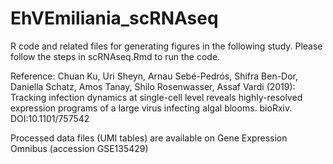 # EhVEmiliania_scRNAseq

R code and related files for generating figures in the following study. Please follow the steps in scRNAseq.Rmd to run the code.

Reference: Chuan Ku, Uri Sheyn, Arnau Sebé-Pedrós, Shifra Ben-Dor, Daniella Schatz, Amos Tanay, Shilo Rosenwasser, Assaf Vardi (2019): Tracking infection dynamics at single-cell level reveals highly-resolved expression programs of a large virus infecting algal blooms. bioRxiv. DOI:10.1101/757542

Processed data files (UMI tables) are available on Gene Expression Omnibus (accession GSE135429)
